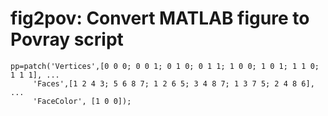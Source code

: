 # fig2pov: Convert MATLAB figure to Povray script

```
pp=patch('Vertices',[0 0 0; 0 0 1; 0 1 0; 0 1 1; 1 0 0; 1 0 1; 1 1 0; 1 1 1], ...
	 'Faces',[1 2 4 3; 5 6 8 7; 1 2 6 5; 3 4 8 7; 1 3 7 5; 2 4 8 6], ...
	 'FaceColor', [1 0 0]);
```
